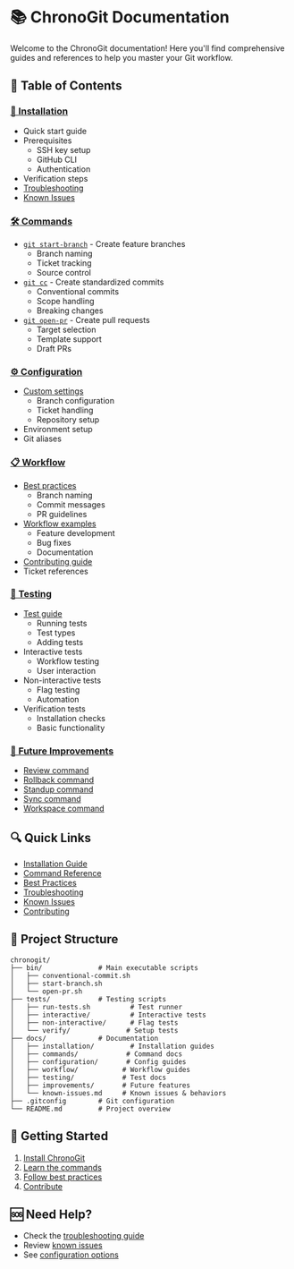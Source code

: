 # 📚 ChronoGit Documentation

Welcome to the ChronoGit documentation! Here you'll find comprehensive guides and references to help you master your Git workflow.

## 📖 Table of Contents

### [🚀 Installation](installation/README.md)
- Quick start guide
- Prerequisites
  - SSH key setup
  - GitHub CLI
  - Authentication
- Verification steps
- [Troubleshooting](installation/troubleshooting.md)
- [Known Issues](known-issues.md)

### [🛠️ Commands](commands/README.md)
- [`git start-branch`](commands/start-branch.md) - Create feature branches
  - Branch naming
  - Ticket tracking
  - Source control
- [`git cc`](commands/conventional-commit.md) - Create standardized commits
  - Conventional commits
  - Scope handling
  - Breaking changes
- [`git open-pr`](commands/open-pr.md) - Create pull requests
  - Target selection
  - Template support
  - Draft PRs

### [⚙️ Configuration](configuration/README.md)
- [Custom settings](configuration/custom-config.md)
  - Branch configuration
  - Ticket handling
  - Repository setup
- Environment setup
- Git aliases

### [📋 Workflow](workflow/README.md)
- [Best practices](workflow/best-practices.md)
  - Branch naming
  - Commit messages
  - PR guidelines
- [Workflow examples](workflow/examples.md)
  - Feature development
  - Bug fixes
  - Documentation
- [Contributing guide](workflow/contributing.md)
- Ticket references

### [🧪 Testing](testing/README.md)
- [Test guide](testing/test-guide.md)
  - Running tests
  - Test types
  - Adding tests
- Interactive tests
  - Workflow testing
  - User interaction
- Non-interactive tests
  - Flag testing
  - Automation
- Verification tests
  - Installation checks
  - Basic functionality

### [🔮 Future Improvements](improvements/README.md)
- [Review command](improvements/review-command.md)
- [Rollback command](improvements/rollback-command.md)
- [Standup command](improvements/standup-command.md)
- [Sync command](improvements/sync-command.md)
- [Workspace command](improvements/workspace-command.md)

## 🔍 Quick Links

- [Installation Guide](installation/README.md)
- [Command Reference](commands/README.md)
- [Best Practices](workflow/best-practices.md)
- [Troubleshooting](installation/troubleshooting.md)
- [Known Issues](known-issues.md)
- [Contributing](workflow/contributing.md)

## 📁 Project Structure

```
chronogit/
├── bin/              # Main executable scripts
│   ├── conventional-commit.sh
│   ├── start-branch.sh
│   └── open-pr.sh
├── tests/            # Testing scripts
│   ├── run-tests.sh          # Test runner
│   ├── interactive/          # Interactive tests
│   ├── non-interactive/      # Flag tests
│   └── verify/              # Setup tests
├── docs/             # Documentation
│   ├── installation/         # Installation guides
│   ├── commands/            # Command docs
│   ├── configuration/       # Config guides
│   ├── workflow/           # Workflow guides
│   ├── testing/            # Test docs
│   ├── improvements/       # Future features
│   └── known-issues.md     # Known issues & behaviors
├── .gitconfig        # Git configuration
└── README.md         # Project overview
```

## 🎯 Getting Started

1. [Install ChronoGit](installation/README.md)
2. [Learn the commands](commands/README.md)
3. [Follow best practices](workflow/best-practices.md)
4. [Contribute](workflow/contributing.md)

## 🆘 Need Help?

- Check the [troubleshooting guide](installation/troubleshooting.md)
- Review [known issues](known-issues.md)
- See [configuration options](configuration/README.md)
